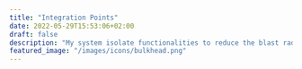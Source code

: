 ```yaml
---
title: "Integration Points"
date: 2022-05-29T15:53:06+02:00
draft: false
description: "My system isolate functionalities to reduce the blast radius when problems occur"
featured_image: "/images/icons/bulkhead.png"
---
```


